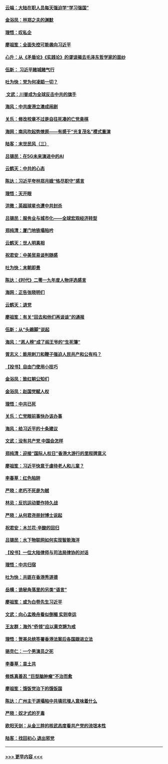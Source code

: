 #### [云端：大陆在职人员每天强迫学“学习强国”](../pages/nsc993/n11738735.md?t=12230401) 
#### [金浴凤：林郑之夫的渊默](../pages/nsc993/n11737735.md?t=12230401) 
#### [理悟：叹私企](../pages/nsc993/n11737715.md?t=12230401) 
#### [廖祖笙：全面失控可能袭向习近平](../pages/nsc993/n11737704.md?t=12230401) 
#### [心升：从《矛盾论》《实践论》的谬误揭去毛泽东哲学家的面纱](../pages/nsc993/n11736962.md?t=12230401) 
#### [伍新： 习近平赌城赌气行](../pages/nsc993/n11736929.md?t=12230401) 
#### [吐为快：党为何凌蹈一切？](../pages/nsc993/n11736915.md?t=12230401) 
#### [ 文武：川普成为全球反击中共的旗手](../pages/nsc993/n11736882.md?t=12230401) 
#### [海风：中共废港立澳成闹剧](../pages/nsc993/n11735857.md?t=12230401) 
#### [关乐：修改校章不过是自往死凑的亡党臭棋](../pages/nsc993/n11735097.md?t=12230401) 
#### [海网：南风吹起势燎原——有感于“光复茂名”模式重演](../pages/nsc993/n11732308.md?t=12230401) 
#### [陆客：末世民风（三）](../pages/nsc993/n11732211.md?t=12230401) 
#### [吕锡民：在5G未来演进中的AI](../pages/nsc993/n11730010.md?t=12230401) 
#### [云鹤天：中共的心态](../pages/nsc993/n11729906.md?t=12230401) 
#### [陈达：习近平夸林郑月娥“恪尽职守”感言](../pages/nsc993/n11729881.md?t=12230401) 
#### [理悟：天开眼](../pages/nsc993/n11729699.md?t=12230401) 
#### [洪微：英超球星也遭中共封杀](../pages/nsc993/n11727243.md?t=12230401) 
#### [吕锡民：服务业与城市化——全球宏观经济转型](../pages/nsc993/n11725845.md?t=12230401) 
#### [郑纯清：厦门地铁塌陷吟](../pages/nsc993/n11725813.md?t=12230401) 
#### [云鹤天：世人明真相](../pages/nsc993/n11725621.md?t=12230401) 
#### [祝君安：中美贸易谈判随感](../pages/nsc993/n11725609.md?t=12230401) 
#### [吐为快：末朝即景](../pages/nsc993/n11723365.md?t=12230401) 
#### [陈达：《时代》二零一九年度人物评选感言](../pages/nsc993/n11723337.md?t=12230401) 
#### [海网：正告张晓明们](../pages/nsc993/n11723228.md?t=12230401) 
#### [云鹤天：退党](../pages/nsc993/n11723056.md?t=12230401) 
#### [廖祖笙：有关“回去和他们再谈谈”的通报](../pages/nsc993/n11722442.md?t=12230401) 
#### [伍新：从“头踢脚”说起](../pages/nsc993/n11722429.md?t=12230401) 
#### [海风：“恶人榜”成了阎王爷的“生死簿”](../pages/nsc993/n11722272.md?t=12230401) 
#### [胥志义：能用剌刀和鞭子强迫人民共产和公有吗？](../pages/nsc993/n11720569.md?t=12230401) 
#### [【投书】自由门使用小技巧](../pages/nsc993/n11720180.md?t=12230401) 
#### [金浴凤：致红朝公知们](../pages/nsc993/n11720563.md?t=12230401) 
#### [金浴凤：赵国党赋人权](../pages/nsc993/n11720533.md?t=12230401) 
#### [理悟：中共已死](../pages/nsc993/n11720233.md?t=12230401) 
#### [关乐：亡党眼前事快办该办事](../pages/nsc993/n11719160.md?t=12230401) 
#### [海风：给习近平的十条建议](../pages/nsc993/n11717616.md?t=12230401) 
#### [文武：没有共产党 中国会怎样](../pages/nsc993/n11717584.md?t=12230401) 
#### [郑纯清：迎接“国际人权日”香港大游行的里程牌意义](../pages/nsc993/n11717417.md?t=12230401) 
#### [廖祖笙：习近平快意于虐待老人和儿童？](../pages/nsc993/n11715313.md?t=12230401) 
#### [李春草：红色陷阱](../pages/nsc993/n11715029.md?t=12230401) 
#### [严晓：老朽不死是为贼](../pages/nsc993/n11712910.md?t=12230401) 
#### [林忌：反抗运动要作持久战](../pages/nsc993/n11712623.md?t=12230401) 
#### [严晓：从何君尧册封博士说起](../pages/nsc993/n11712465.md?t=12230401) 
#### [祝君安：木兰花·辛酸的回归](../pages/nsc993/n11712381.md?t=12230401) 
#### [吕锡民：水下物联网如何实现智能海洋](../pages/nsc993/n11711158.md?t=12230401) 
#### [【投书】一位大陆律师与司法局律协的对话](../pages/nsc993/n11709675.md?t=12230401) 
#### [理悟：中共归宿](../pages/nsc993/n11710059.md?t=12230401) 
#### [吐为快：共匪在香港秀道德](../pages/nsc993/n11709979.md?t=12230401) 
#### [岳横：诡秘角落里的另类“语言”](../pages/nsc993/n11709792.md?t=12230401) 
#### [廖祖笙：或为白卷先生习近平](../pages/nsc993/n11708330.md?t=12230401) 
#### [文武：向心孟晚舟看似倒楣 实则幸运](../pages/nsc993/n11708236.md?t=12230401) 
#### [王友群：海外“侨领”应以黄克锵为戒](../pages/nsc993/n11706176.md?t=12230401) 
#### [理悟：贺美总统签署香港法案后各国跟进立法](../pages/nsc993/n11706853.md?t=12230401) 
#### [骆克仁：一个男演员之死](../pages/nsc993/n11706677.md?t=12230401) 
#### [李春草：哀土共](../pages/nsc993/n11706255.md?t=12230401) 
#### [修炼真善忍 “巨型脑肿瘤”不治而愈](../pages/nsc993/n11705340.md?t=12230401) 
#### [廖祖笙：饿饭党治下的饿饭国](../pages/nsc993/n11705085.md?t=12230401) 
#### [陈达：广州主干道塌陷中共填坑埋人意味着什么](../pages/nsc993/n11705046.md?t=12230401) 
#### [严晓：奴才式的歹毒](../pages/nsc993/n11704826.md?t=12230401) 
#### [欧阳天剑：从金三胖的核武态度看共产党的流氓本性](../pages/nsc993/n11702238.md?t=12230401) 
#### [陆客：找回初心 退出邪党](../pages/nsc993/n11702213.md?t=12230401) 

----
#### [ >>> 更早内容 <<< ](../indexes/nsc993-earlier.md)
